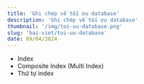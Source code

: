 ```yaml
---
title: 'Ghi chép về tối ưu database'
description: 'Ghi chép về tối ưu database'
thumbnail: '/img/toi-uu-database.png'
slug: 'bai-viet/toi-uu-database'
date: 09/04/2024
---
```


- Index
- Composite Index (Multi Index)
- Thứ tự index

